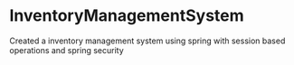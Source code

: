 # InventoryManagementSystem
Created a inventory management system using spring with session based operations and spring security
